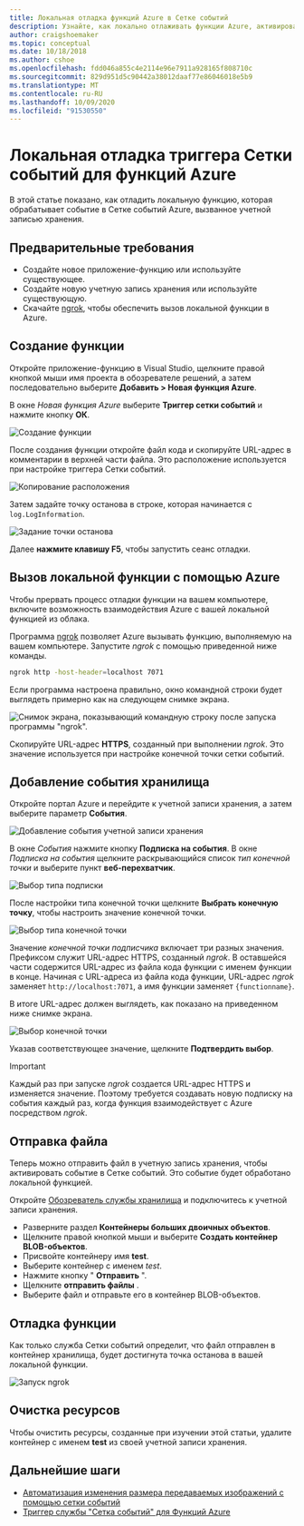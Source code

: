 ```yaml
---
title: Локальная отладка функций Azure в Сетке событий
description: Узнайте, как локально отлаживать функции Azure, активированные событием в Сетке событий
author: craigshoemaker
ms.topic: conceptual
ms.date: 10/18/2018
ms.author: cshoe
ms.openlocfilehash: fdd046a855c4e2114e96e7911a928165f808710c
ms.sourcegitcommit: 829d951d5c90442a38012daaf77e86046018e5b9
ms.translationtype: MT
ms.contentlocale: ru-RU
ms.lasthandoff: 10/09/2020
ms.locfileid: "91530550"
---
```

# <a name="azure-function-event-grid-trigger-local-debugging"></a>Локальная отладка триггера Сетки событий для функций Azure

В этой статье показано, как отладить локальную функцию, которая обрабатывает событие в Сетке событий Azure, вызванное учетной записью хранения. 

## <a name="prerequisites"></a>Предварительные требования

- Создайте новое приложение-функцию или используйте существующее.
- Создайте новую учетную запись хранения или используйте существующую.
- Скачайте [ngrok](https://ngrok.com/), чтобы обеспечить вызов локальной функции в Azure.

## <a name="create-a-new-function"></a>Создание функции

Откройте приложение-функцию в Visual Studio, щелкните правой кнопкой мыши имя проекта в обозревателе решений, а затем последовательно выберите **Добавить > Новая функция Azure**.

В окне *Новая функция Azure* выберите **Триггер сетки событий** и нажмите кнопку **ОК**.

![Создание функции](./media/functions-debug-event-grid-trigger-local/functions-debug-event-grid-trigger-local-add-function.png)

После создания функции откройте файл кода и скопируйте URL-адрес в комментарии в верхней части файла. Это расположение используется при настройке триггера Сетки событий.

![Копирование расположения](./media/functions-debug-event-grid-trigger-local/functions-debug-event-grid-trigger-local-copy-location.png)

Затем задайте точку останова в строке, которая начинается с `log.LogInformation`.

![Задание точки останова](./media/functions-debug-event-grid-trigger-local/functions-debug-event-grid-trigger-local-set-breakpoint.png)


Далее **нажмите клавишу F5**, чтобы запустить сеанс отладки.

## <a name="allow-azure-to-call-your-local-function"></a>Вызов локальной функции с помощью Azure

Чтобы прервать процесс отладки функции на вашем компьютере, включите возможность взаимодействия Azure с вашей локальной функцией из облака.

Программа [ngrok](https://ngrok.com/) позволяет Azure вызывать функцию, выполняемую на вашем компьютере. Запустите *ngrok* с помощью приведенной ниже команды.

```bash
ngrok http -host-header=localhost 7071
```
Если программа настроена правильно, окно командной строки будет выглядеть примерно как на следующем снимке экрана.

![Снимок экрана, показывающий командную строку после запуска программы "ngrok".](./media/functions-debug-event-grid-trigger-local/functions-debug-event-grid-trigger-local-ngrok.png)

Скопируйте URL-адрес **HTTPS**, созданный при выполнении *ngrok*. Это значение используется при настройке конечной точки сетки событий.

## <a name="add-a-storage-event"></a>Добавление события хранилища

Откройте портал Azure и перейдите к учетной записи хранения, а затем выберите параметр **События**.

![Добавление события учетной записи хранения](./media/functions-debug-event-grid-trigger-local/functions-debug-event-grid-trigger-local-add-event.png)

В окне *События* нажмите кнопку **Подписка на события**. В окне *Подписка на события* щелкните раскрывающийся список *тип конечной точки* и выберите пункт **веб-перехватчик**.

![Выбор типа подписки](./media/functions-debug-event-grid-trigger-local/functions-debug-event-grid-trigger-local-event-subscription-type.png)

После настройки типа конечной точки щелкните **Выбрать конечную точку**, чтобы настроить значение конечной точки.

![Выбор типа конечной точки](./media/functions-debug-event-grid-trigger-local/functions-debug-event-grid-trigger-local-event-subscription-endpoint.png)

Значение *конечной точки подписчика* включает три разных значения. Префиксом служит URL-адрес HTTPS, созданный *ngrok*. В оставшейся части содержится URL-адрес из файла кода функции с именем функции в конце. Начиная с URL-адреса из файла кода функции, URL-адрес *ngrok* заменяет `http://localhost:7071`, а имя функции заменяет `{functionname}`.

В итоге URL-адрес должен выглядеть, как показано на приведенном ниже снимке экрана.

![Выбор конечной точки](./media/functions-debug-event-grid-trigger-local/functions-debug-event-grid-trigger-local-event-subscription-endpoint-selection.png)

Указав соответствующее значение, щелкните **Подтвердить выбор**.

> [!IMPORTANT]
> Каждый раз при запуске *ngrok* создается URL-адрес HTTPS и изменяется значение. Поэтому требуется создавать новую подписку на события каждый раз, когда функция взаимодействует с Azure посредством *ngrok*.

## <a name="upload-a-file"></a>Отправка файла

Теперь можно отправить файл в учетную запись хранения, чтобы активировать событие в Сетке событий. Это событие будет обработано локальной функцией. 

Откройте [Обозреватель службы хранилища](https://azure.microsoft.com/features/storage-explorer/) и подключитесь к учетной записи хранения. 

- Разверните раздел **Контейнеры больших двоичных объектов**. 
- Щелкните правой кнопкой мыши и выберите **Создать контейнер BLOB-объектов**.
- Присвойте контейнеру имя **test**.
- Выберите контейнер с именем *test*.
- Нажмите кнопку " **Отправить** ".
- Щелкните **отправить файлы** .
- Выберите файл и отправьте его в контейнер BLOB-объектов.

## <a name="debug-the-function"></a>Отладка функции

Как только служба Сетки событий определит, что файл отправлен в контейнер хранилища, будет достигнута точка останова в вашей локальной функции.

![Запуск ngrok](./media/functions-debug-event-grid-trigger-local/functions-debug-event-grid-trigger-local-breakpoint.png)

## <a name="clean-up-resources"></a>Очистка ресурсов

Чтобы очистить ресурсы, созданные при изучении этой статьи, удалите контейнер с именем **test** из своей учетной записи хранения.

## <a name="next-steps"></a>Дальнейшие шаги

- [Автоматизация изменения размера передаваемых изображений с помощью сетки событий](../event-grid/resize-images-on-storage-blob-upload-event.md)
- [Триггер службы "Сетка событий" для Функций Azure](./functions-bindings-event-grid.md)
